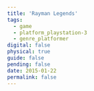 ```yaml
---
title: 'Rayman Legends'
tags:
  - game
  - platform_playstation-3
  - genre_platformer
digital: false
physical: true
guide: false
pending: false
date: 2015-01-22
permalink: false
---
```


